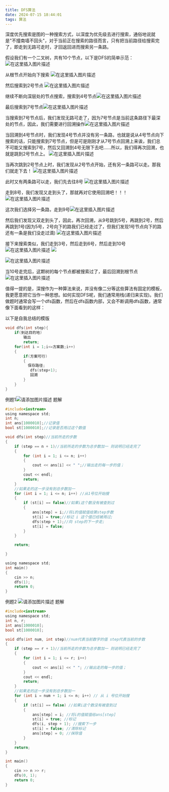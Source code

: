 ```yaml
---
title: DFS算法
date: 2024-07-15 18:44:01
tags: 算法
---
```


深度优先搜索是图的一种搜索方式，以深度为优先级去进行搜索，通俗地说就是"不撞南墙不回头"，对于当前正在搜索的路径而言，只有把当前路径给搜索完了，即走到无路可走时，才回返回进而搜索另一条路。

假设我们有一个二叉树，共有10个节点，以下是DFS的简单示范：![在这里插入图片描述](../images/DFS算法/1.png)

从根节点开始向下搜索
![在这里插入图片描述](../images/DFS算法/2.png)

然后搜索到2号节点
![在这里插入图片描述](../images/DFS算法/3.png)

继续不断向深层处的节点搜索，搜索到4号节点![在这里插入图片描述](../images/DFS算法/4.png)

最后搜索到7号节点![在这里插入图片描述](../images/DFS算法/5.png)

当搜索到7号节点后，我们发现无路可走了，因为7号节点是当前这条路径下最深处的节点，因此，我们需要进行回溯操作![在这里插入图片描述](../images/DFS算法/6.png)

当回溯到4号节点时，我们发现4号节点并没有另一条路，也就是说从4号节点向下搜索的话，只能搜索到7号节点，但是可是刚刚才从7号节点回溯上来诶，我们总不可能又搜索到7号，然后又回溯到4号无限下去吧......所以，我们得再次回溯，也就是跳到2号节点上。
![在这里插入图片描述](../images/DFS算法/7.png)

当再次跳到2号节点上时，我们发现从2号节点开始，还有另一条路可以走。那我们就走下去！
![在这里插入图片描述](../images/DFS算法/8.png)

此时又有两条路可以走，我们先去往8号
![在这里插入图片描述](../images/DFS算法/9.png)

走到8号，我们发现又走到头了，那就再对它使用回溯吧！！！
![在这里插入图片描述](../images/DFS算法/10.png)

这次我们选择另一条路，走到9号![在这里插入图片描述](../images/DFS算法/11.png)

然后我们发现又双走到头了，因此，再次回溯，从9号跳到5号，再跳到2号，然后再跳到1号(因为5号，2号向下的路我们已经走过了，但我们发现1号节点向下的路还有一条是我们没走过滴)
![在这里插入图片描述](../images/DFS算法/12.png)

接下来搜索类似，我们走到3号，然后走到6号，然后走到10号![在这里插入图片描述](../images/DFS算法/13.png)
![ ](../images/DFS算法/14.png)

![在这里插入图片描述](../images/DFS算法/15.png)

当10号走完后，这颗树的每个节点都被搜索过了，最后回溯到根节点
![在这里插入图片描述](../images/DFS算法/16.png)

值得一提的是，深搜作为一种算法来说，并没有像二分等这些算法有固定的模板，我更愿意把它当作一种思想。如何实现DFS呢，我们通常用栈(递归来实现)。我们做题时通常会写一个dfs函数，然后在dfs函数内部，又会不断调用dfs函数，通常像下面看到的这样：

以下是自我总结的模版
~~~c
void dfs(int step){
	if(到达目的地)
        输出
        return;
    for(int i = 1;i<=方案数;i++)
    {
        if(方案可行)
        {
		  保存路径;
           dfs(step+1);
           回溯
        }
	}
}
~~~
例题1![请添加图片描述](../images/DFS算法/17.png)
题解
~~~c
#include<iostream>
using namespace std;
int n;
int ans[1000010];//记录值
bool st[1000010];//记录是否用过这个数值

void dfs(int step)//当前所走的步数
{
	if (step == n + 1)//当前所走的步数为总步数加一 则说明已经走完了
	{
		for (int i = 1; i <= n; i++)
		{
			cout << ans[i] << " ";//输出走的每一步的值；
		}
		cout << endl;
		return;
	}
	//如果走的这一步没有到总步数加一
	for (int i = 1; i <= n; i++) //从1号位开始搜
	{
		if (st[i] == false)//如果i这个数没有被查到过
		{
			ans[step] = i;//将i的值赋值给第step步数
			st[i] = true;//标记 i 这个值已经被用过;
			dfs(step + 1);//向 step的下一步走;
			st[i] = false;
		}
	}

	return;

}

using namespace std;
int main()
{
	cin >> n;
	dfs(1);
	return 0;
}
~~~
例题2
![请添加图片描述](../images/DFS算法/18.png)
题解
~~~c
#include<iostream>
using namespace std;
int n, r;
int ans[1000010];
bool st[1000010];

void dfs(int num, int step)//num代表当前数字的值 step代表当前的步数
{
	if (step == r + 1)//当前所走的步数为总步数加一 则说明已经走完了
	{
		for (int i = 1; i <= r; i++)
		{ 
			cout << ans[i] << " "; //输出走的每一步的值；
		}
		cout << endl;
		return;
	}
	//如果走的这一步没有到总步数加一
	for (int i = num + 1; i <= n; i++) // 从 i 号位开始搜
	{
		if (st[i] == false) //如果i这个数没有被查到过
		{
			ans[step] = i; //将i的值赋值给ans[step]
			st[i] = true; //标记
			dfs(i, step + 1); //搜索下一步
			st[i] = false; //清除标记
			ans[step] = 0; //抹除值
		}
	}
	return;
}

int main()
{
	cin >> n >> r;
	dfs(0, 1);
	return 0;
}
~~~